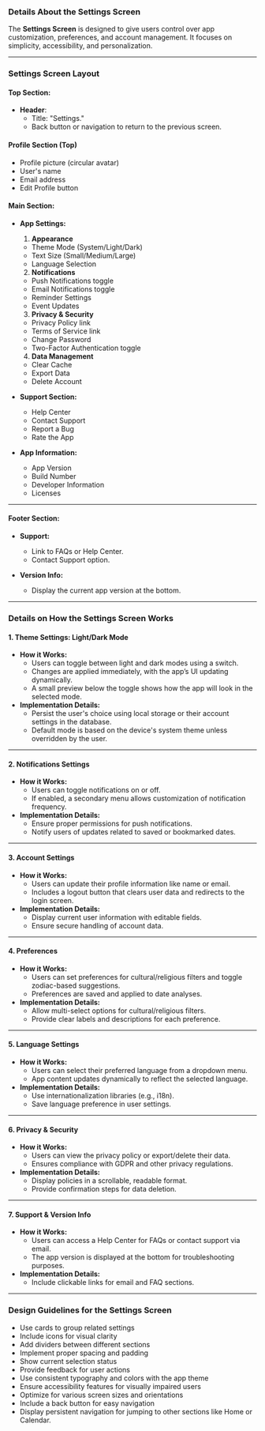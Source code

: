 ### **Details About the Settings Screen**

The **Settings Screen** is designed to give users control over app customization, preferences, and account management. It focuses on simplicity, accessibility, and personalization.

---

### **Settings Screen Layout**

#### **Top Section:**
- **Header**: 
  - Title: "Settings."
  - Back button or navigation to return to the previous screen.

#### **Profile Section (Top)**
- Profile picture (circular avatar)
- User's name
- Email address
- Edit Profile button

#### **Main Section:**
- **App Settings:**
  1. **Appearance**
    - Theme Mode (System/Light/Dark)
    - Text Size (Small/Medium/Large)
    - Language Selection

  2. **Notifications**
    - Push Notifications toggle
    - Email Notifications toggle
    - Reminder Settings
    - Event Updates

  3. **Privacy & Security**
    - Privacy Policy link
    - Terms of Service link
    - Change Password
    - Two-Factor Authentication toggle

  4. **Data Management**
    - Clear Cache
    - Export Data
    - Delete Account

- **Support Section:**
  - Help Center
  - Contact Support
  - Report a Bug
  - Rate the App

- **App Information:**
  - App Version
  - Build Number
  - Developer Information
  - Licenses

---

#### **Footer Section:**
- **Support:**
  - Link to FAQs or Help Center.
  - Contact Support option.

- **Version Info:**
  - Display the current app version at the bottom.

---

### **Details on How the Settings Screen Works**

#### 1. **Theme Settings: Light/Dark Mode**
   - **How it Works:**
     - Users can toggle between light and dark modes using a switch.
     - Changes are applied immediately, with the app’s UI updating dynamically.
     - A small preview below the toggle shows how the app will look in the selected mode.
   - **Implementation Details:**
     - Persist the user's choice using local storage or their account settings in the database.
     - Default mode is based on the device's system theme unless overridden by the user.

---

#### 2. **Notifications Settings**
   - **How it Works:**
     - Users can toggle notifications on or off.
     - If enabled, a secondary menu allows customization of notification frequency.
   - **Implementation Details:**
     - Ensure proper permissions for push notifications.
     - Notify users of updates related to saved or bookmarked dates.

---

#### 3. **Account Settings**
   - **How it Works:**
     - Users can update their profile information like name or email.
     - Includes a logout button that clears user data and redirects to the login screen.
   - **Implementation Details:**
     - Display current user information with editable fields.
     - Ensure secure handling of account data.

---

#### 4. **Preferences**
   - **How it Works:**
     - Users can set preferences for cultural/religious filters and toggle zodiac-based suggestions.
     - Preferences are saved and applied to date analyses.
   - **Implementation Details:**
     - Allow multi-select options for cultural/religious filters.
     - Provide clear labels and descriptions for each preference.

---

#### 5. **Language Settings**
   - **How it Works:**
     - Users can select their preferred language from a dropdown menu.
     - App content updates dynamically to reflect the selected language.
   - **Implementation Details:**
     - Use internationalization libraries (e.g., i18n).
     - Save language preference in user settings.

---

#### 6. **Privacy & Security**
   - **How it Works:**
     - Users can view the privacy policy or export/delete their data.
     - Ensures compliance with GDPR and other privacy regulations.
   - **Implementation Details:**
     - Display policies in a scrollable, readable format.
     - Provide confirmation steps for data deletion.

---

#### 7. **Support & Version Info**
   - **How it Works:**
     - Users can access a Help Center for FAQs or contact support via email.
     - The app version is displayed at the bottom for troubleshooting purposes.
   - **Implementation Details:**
     - Include clickable links for email and FAQ sections.

---

### **Design Guidelines for the Settings Screen**

- Use cards to group related settings
- Include icons for visual clarity
- Add dividers between different sections
- Implement proper spacing and padding
- Show current selection status
- Provide feedback for user actions
- Use consistent typography and colors with the app theme
- Ensure accessibility features for visually impaired users
- Optimize for various screen sizes and orientations
- Include a back button for easy navigation
- Display persistent navigation for jumping to other sections like Home or Calendar.
